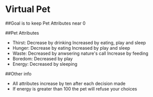 # Virtual Pet

##Goal is to keep Pet Attributes near 0

##Pet Attributes
- Thirst: Decrease by drinking Increased by eating, play and sleep
- Hunger: Decrease by eating Increased by play and sleep
- Waste: Decreased by anwsering nature's call Increase by feeding
- Boredom: Decreased by play
- Energy: Decreased by sleeping

##Other info
- All attributes increase by ten after each decision made
- If energy is greater than 100 the pet will refuse your choices
